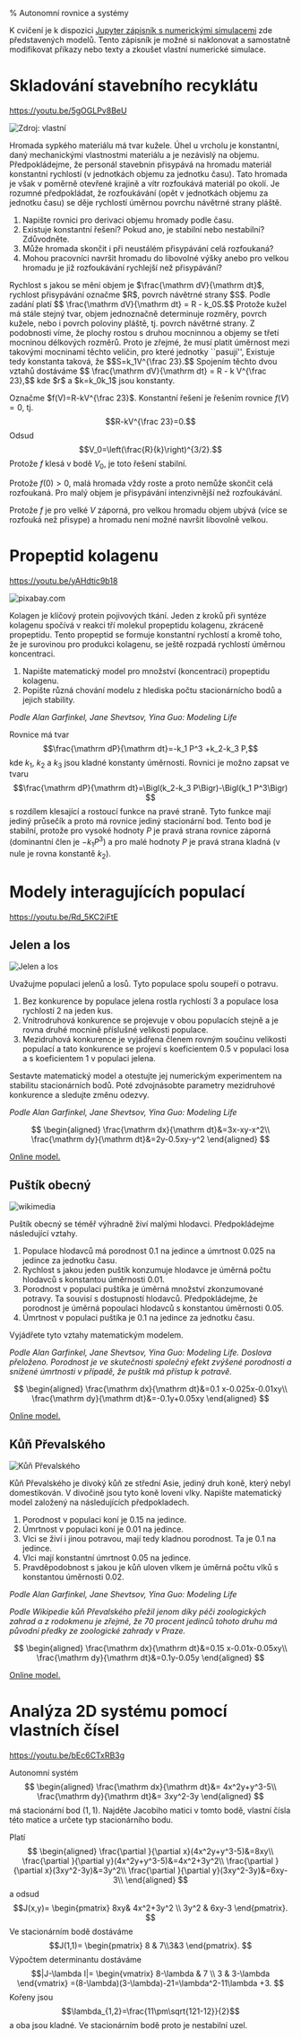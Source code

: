 % Autonomní rovnice a systémy

K cvičení je k dispozici [Jupyter zápisník s numerickými simulacemi](http://user.mendelu.cz/marik/aromamath/Autonomni_rovnice_a_systemy.html) zde představených modelů. Tento zápisník je možné si naklonovat a samostatně modifikovat příkazy nebo texty a zkoušet vlastní numerické simulace.

# Skladování stavebního recyklátu

https://youtu.be/5gOGLPv8BeU

![Zdroj: vlastní](pokros.jpg)

Hromada sypkého
materiálu má tvar kužele. Úhel u vrcholu je konstantní, daný
mechanickými vlastnostmi materiálu a je nezávislý na
objemu. Předpokládejme, že personál stavebnin přisypává na hromadu
materiál konstantní rychlostí (v jednotkách objemu za jednotku
času). Tato hromada je však v poměrně otevřené krajině a vítr
rozfoukává materiál po okolí. Je rozumné předpokládat, že rozfoukávání (opět v jednotkách objemu za jednotku
času)
se děje rychlostí úměrnou povrchu návětrné strany pláště.

1. Napište rovnici pro derivaci objemu hromady podle času. 
1. Existuje konstantní řešení? Pokud ano, je stabilní nebo nestabilní? Zdůvodněte.
1. Může hromada skončit i při neustálém přisypávání celá rozfoukaná?
1. Mohou pracovníci navršit hromadu do libovolné výšky anebo pro velkou hromadu je již rozfoukávání rychlejší než přisypávání?

<div class=reseni>
Rychlost s jakou se mění objem je $\frac{\mathrm dV}{\mathrm dt}$, rychlost přisypávání označme $R$, povrch návětrné strany $S$.
Podle zadání platí
$$  \frac{\mathrm dV}{\mathrm dt} = R - k_0S.$$
Protože kužel má stále stejný tvar, objem jednoznačně determinuje rozměry, povrch kužele, nebo i povrch poloviny pláště, tj. povrch návětrné strany. Z podobnosti víme, že plochy rostou s druhou mocninnou a objemy se třetí mocninou délkových rozměrů. Proto je zřejmé, že musí platit úměrnost mezi takovými mocninami těchto veličin, pro které jednotky ``pasují'', Existuje tedy konstanta taková, že $$S=k_1V^{\frac 23}.$$ Spojením těchto dvou vztahů dostáváme
$$  \frac{\mathrm dV}{\mathrm dt} = R - k V^{\frac 23},$$
kde $r$ a $k=k_0k_1$ jsou konstanty.

Označme $f(V)=R-kV^{\frac 23}$.
Konstantní řešení je řešením rovnice $f(V)=0$, tj. $$R-kV^{\frac 23}=0.$$ Odsud
$$V_0=\left(\frac{R}{k}\right)^{3/2}.$$ Protože $f$ klesá v bodě $V_0$, je toto řešení stabilní.

Protože $f(0)>0$, malá hromada vždy roste a proto nemůže skončit celá rozfoukaná. Pro malý objem je přisypávání intenzivnější než rozfoukávání.

Protože $f$ je pro velké $V$ záporná, pro velkou hromadu objem ubývá (více se rozfouká než přisype) a hromadu není možné navršit libovolně velkou. 

</div>



# Propeptid kolagenu

https://youtu.be/yAHdtic9b18

![pixabay.com](kost.jpg)

Kolagen je klíčový protein pojivových tkání. Jeden z kroků při syntéze
kolagenu spočívá v reakci tří molekul propeptidu kolagenu, zkráceně
propeptidu. Tento propeptid se formuje konstantní rychlostí a kromě
toho, že je surovinou pro produkci kolagenu, se ještě rozpadá
rychlostí úměrnou koncentraci.

1. Napište matematický model pro množství (koncentraci) propeptidu kolagenu.
2. Popište různá chování modelu z hlediska počtu stacionárnícho bodů a jejich stability.

_Podle Alan Garfinkel, Jane Shevtsov, Yina Guo: Modeling Life_

<div class=reseni>

Rovnice má tvar
$$\frac{\mathrm dP}{\mathrm dt}=-k_1 P^3 +k_2-k_3 P,$$
kde $k_1$, $k_2$ a $k_3$ jsou kladné konstanty úměrnosti. Rovnici je možno zapsat ve tvaru
$$\frac{\mathrm dP}{\mathrm dt}=\Bigl(k_2-k_3 P\Bigr)-\Bigl(k_1 P^3\Bigr) $$
s rozdílem klesající a rostoucí funkce na pravé straně. Tyto funkce mají jediný průsečík a proto má rovnice jediný stacionární bod. Tento bod je stabilní, protože pro vysoké hodnoty $P$ je pravá strana rovnice záporná (dominantní člen je $-k_1 P^3$) a pro malé hodnoty $P$ je pravá strana kladná (v nule je rovna konstantě $k_2$).

</div>


# Modely interagujících populací


https://youtu.be/Rd_5KC2iFtE

## Jelen a los

![Jelen a los](moose.jpg)

Uvažujme populaci jelenů a losů. Tyto populace spolu soupeří o potravu. 

1. Bez konkurence by populace jelena rostla rychlostí $3$ a  populace losa rychlostí $2$ na jeden kus. 
2. Vnitrodruhová konkurence se projevuje v obou populacích stejně a je rovna druhé mocnině příslušné velikosti populace. 
3. Mezidruhová konkurence je vyjádřena členem rovným součinu velikosti populací a tato konkurence se projeví s koeficientem 0.5 v populaci losa a s koeficientem 1 v populaci jelena.

Sestavte matematický model a otestujte jej numerickým experimentem na stabilitu stacionárních bodů. Poté zdvojnásobte parametry mezidruhové konkurence a sledujte změnu odezvy. 

_Podle Alan Garfinkel, Jane Shevtsov, Yina Guo: Modeling Life_


<div class=reseni>

$$
\begin{aligned}
  \frac{\mathrm dx}{\mathrm dt}&=3x-xy-x^2\\
    \frac{\mathrm dy}{\mathrm dt}&=2y-0.5xy-y^2
\end{aligned}
$$

[Online model.](https://homepages.bluffton.edu/~nesterd/apps/slopefields.html?flags=2&dxdt=3*x%20-%20x%5E2%20-%20x*y&dydt=2*y%20-%20y%5E2%20-%200.5%20*%20x%20*%20y&x=0,4,20&y=0,3,15&method=rk4&h=0.1&f1=80-30cos(2pi%20x/24)&f2=exp(2x)&f3=zeta(x)&f4=gamma(x)&pts1=%5B0.3,0.28328571428571436%5D,%5B0.20714285714285716,0.6434928229665071%5D,%5B2.664285714285714,2.158851674641148%5D,%5B3.1714285714285713,0.7533014354066987%5D,%5B1.7785714285714285,0.2115789473684213%5D)


</div>

<!--

% \obrazek{les.jpg}

% ## Model konkurence

% Konkurence je častý jev v přírodě. Například v lese si konkurují listnaté a jehličnaté stormy z hlediska prostoru, slunečního světla a vody. Stromy se liší rychlostí růstu, nosnou kapacitou prostředí a tím, jak ovlivňují své konkurenty. Předpokládejte logistický růst v obou konkurujících si populacích, předpokládejte člen vyjadřující zbrždění vlivem konkurenta přímo úměrný velikosti obou populací  a namodelujte čtyři možné východiska modelu ()


% %https://homepages.bluffton.edu/~nesterd/apps/slopefields.html?flags=2&dxdt=0.1*x*(1-x/10000)-5*0.00001*x*y&dydt=0.25*y*(1-y/6000)-3*0.00001*x*y&x=0,10000,20&y=0,6000,15&method=rk4&h=0.1&f1=80-30cos(2pi%20x/24)&f2=exp(2x)&f3=zeta(x)&f4=gamma(x)&pts1=%5B4907.407407407408,5229.428571428572%5D,%5B7444.444444444444,3746.6985645933014%5D,%5B8407.407407407407,2633.9712918660284%5D,%5B9259.25925925926,1111.2918660287078%5D,%5B9648.148148148148,423.1578947368416%5D,%5B3240.740740740741,306.0287081339711%5D,%5B1407.4074074074074,935.5980861244016%5D,%5B4611.111111111111,203.5406698564584%5D,%5B5518.518518518518,57.129186602870504%5D
-->


## Puštík obecný

![wikimedia](pustik.jpg)

Puštík obecný se téměř výhradně živí malými hlodavci. Předpokládejme následující vztahy.

1. Populace hlodavců má porodnost 0.1 na jedince a úmrtnost 0.025 na jedince za jednotku času.
2. Rychlost s jakou jeden puštík konzumuje hlodavce je úměrná počtu hlodavců s konstantou úměrnosti 0.01.
3. Porodnost v populaci puštíka je úměrná množství zkonzumované potravy. Ta souvisí s dostupností hlodavců. Předpokládejme, že porodnost je úměrná popoulaci hlodavců s konstantou úměrnosti 0.05.
4. Úmrtnost v populaci puštíka je 0.1 na jedince za jednotku času.

Vyjádřete tyto vztahy matematickým modelem.

_Podle Alan Garfinkel, Jane Shevtsov, Yina Guo: Modeling Life. Doslova přeloženo. Porodnost je ve skutečnosti společný efekt zvýšené porodnosti a snížené úmrtnosti v případě, že puštík má přístup k potravě._


<div class=reseni>

$$
\begin{aligned}
  \frac{\mathrm dx}{\mathrm dt}&=0.1 x-0.025x-0.01xy\\
  \frac{\mathrm dy}{\mathrm dt}&=-0.1y+0.05xy  
\end{aligned}
$$

[Online model.](https://homepages.bluffton.edu/~nesterd/apps/slopefields.html?flags=2&dxdt=0.1*x%20-%200.025*x-0.01*x*y&dydt=-0.1*y+0.05*x*y&x=0,10,20&y=0,40,15&method=rk4&h=0.1&f1=80-30cos(2pi%20x/24)&f2=exp(2x)&f3=zeta(x)&f4=gamma(x)&pts1=%5B0.7894736842105263,10.577142857142857%5D,%5B1.795774647887324,12.09377990430622%5D,%5B0.7394366197183099,22.830622009569378%5D)

</div>


## Kůň Převalského


![Kůň Převalského](prevalski.jpg)

Kůň Převalského je divoký kůň ze střední Asie, jediný druh koně, který nebyl domestikován. V divočině jsou tyto koně loveni vlky. Napište matematický model založený na následujících předpokladech.

1. Porodnost v populaci koní je  0.15 na jedince. 
2. Úmrtnost v populaci koní je  0.01 na jedince.
3. Vlci se živí i jinou potravou, mají tedy kladnou porodnost. Ta je 0.1 na jedince.
4. Vlci mají konstantní úmrtnost 0.05 na jedince.
5. Pravděpodobnost s jakou je kůň uloven vlkem je úměrná počtu vlků s konstantou úměrnosti 0.02.

_Podle Alan Garfinkel, Jane Shevtsov, Yina Guo: Modeling Life_

_Podle Wikipedie kůň Převalského přežil jenom díky péči zoologických zahrad a z rodokmenu je zřejmé, že 70 procent jedinců tohoto druhu má původní předky ze zoologické zahrady v Praze._

<div class=reseni>

$$
\begin{aligned}
  \frac{\mathrm dx}{\mathrm dt}&=0.15 x-0.01x-0.05xy\\
  \frac{\mathrm dy}{\mathrm dt}&=0.1y-0.05y  
\end{aligned}
$$


[Online model.](https://homepages.bluffton.edu/~nesterd/apps/slopefields.html?flags=2&dxdt=0.15*x%20-%200.01*x%20-%200.05*x*y&dydt=0.1*y%20-0.05*y&x=0,10,20&y=0,10,15&method=rk4&h=0.1&f1=80-30cos(2pi%20x/24)&f2=exp(2x)&f3=zeta(x)&f4=gamma(x)&pts1=%5B0.6714285714285717,0.6442105263157893%5D,%5B1.1571428571428575,0.6002870813397125%5D,%5B0.9857142857142858,1.155933014354067%5D,%5B0.7142857142857143,2.1442105263157893%5D,%5B2.992857142857143,2.01244019138756%5D,%5B2.7,1.382870813397129%5D,%5B1.4928571428571429,1.8221052631578947%5D,%5B0.45,0.9655980861244018%5D,%5B0.9142857142857143,0.401913875598086%5D,%5B1.2714285714285714,2.1661722488038277%5D)

</div>

<!--

% Holling
% https://homepages.bluffton.edu/~nesterd/apps/slopefields.html?flags=2&dxdt=x*(1-x/2)-y*%20x/(1+x)&dydt=-0.2*y%20+%200.7%20*%20y%20*%20x/(1+x)&x=0,1.5,15&y=0,2,15&method=rk4&h=0.05&f1=80-30cos(2pi%20x/24)&f2=exp(2x)&f3=zeta(x)&f4=gamma(x)&pts1=%5B0.19553571428571428,0.7085714285714286%5D,%5B0.23839285714285716,0.8731100478468901%5D,%5B0.38571428571428573,0.477799043062201%5D

%
% Jezera
% https://homepages.bluffton.edu/~nesterd/apps/compartmentalanalysis.html?O&S,29,F,80,10;H,0,T,290,100;M,0,T,130,200;R,0,T,325,280;O,0,T,490,230&S,H,S*15/2900;M,H,M*38/1180;H,R,H*68/850;R,O,R*85/116;O,s,O*99/393&The%20compartments%20represent%20levels%20of%20some%20pollutant%20in%20the%20Great%20Lakes.%20%28R%20%3D%20Erie%2C%20because%20E%20is%20not%20an%20allowed%20variable%20name.%29%20The%20model%20assumes%20that%20the%20initial%20concentration%20of%20the%20pollutant%20is%20the%20same%20in%20all%20the%20lakes%2C%20so%20the%20initial%20value%20is%20proportional%20to%20the%20lake%27s%20volume.%20No%20more%20of%20that%20pollutant%20is%20being%20introduced%2C%20and%20pure%20%28rain%29%20water%20flows%20in%20to%20the%20lakes%2C%20with%20the%20resulting%20mixture%20flowing%20from%20each%20lake%20into%20the%20next%2C%20and%20eventually%20to%20the%20ocean.%20From%20Fundamentals%20of%20Differential%20Equations%20%28Nagle%20and%20Saff%2C%201996%29%2C%20page%20317.

-->


# Analýza 2D systému pomocí vlastních čísel

https://youtu.be/bEc6CTxRB3g

Autonomní systém
$$
\begin{aligned}
  \frac{\mathrm dx}{\mathrm dt}&= 4x^2y+y^3-5\\
  \frac{\mathrm dy}{\mathrm dt}&= 3xy^2-3y
\end{aligned}
$$
má stacionární bod $(1,1)$. Najděte Jacobiho matici v tomto bodě, vlastní čísla této matice a určete typ stacionárního bodu.

<div class=reseni>

Platí
$$
\begin{aligned}
  \frac{\partial }{\partial x}(4x^2y+y^3-5)&=8xy\\
  \frac{\partial }{\partial y}(4x^2y+y^3-5)&=4x^2+3y^2\\
  \frac{\partial }{\partial x}(3xy^2-3y)&=3y^2\\
  \frac{\partial }{\partial y}(3xy^2-3y)&=6xy-3\\
\end{aligned}
$$
a odsud
$$J(x,y)=
\begin{pmatrix}
  8xy& 4x^2+3y^2 \\ 3y^2 & 6xy-3
\end{pmatrix}.
$$
Ve stacionárním bodě dostáváme $$J(1,1)=
\begin{pmatrix}
  8 & 7\\3&3
\end{pmatrix}.
$$
Výpočtem determinantu dostáváme
$$|J-\lambda I|=
\begin{vmatrix}
  8-\lambda & 7 \\ 3 & 3-\lambda
\end{vmatrix}
=(8-\lambda)(3-\lambda)-21=\lambda^2-11\lambda +3.
$$
Kořeny jsou
$$\lambda_{1,2}=\frac{11\pm\sqrt{121-12}}{2}$$
 a oba jsou kladné. Ve stacionárním bodě proto je nestabilní uzel.

</div>

